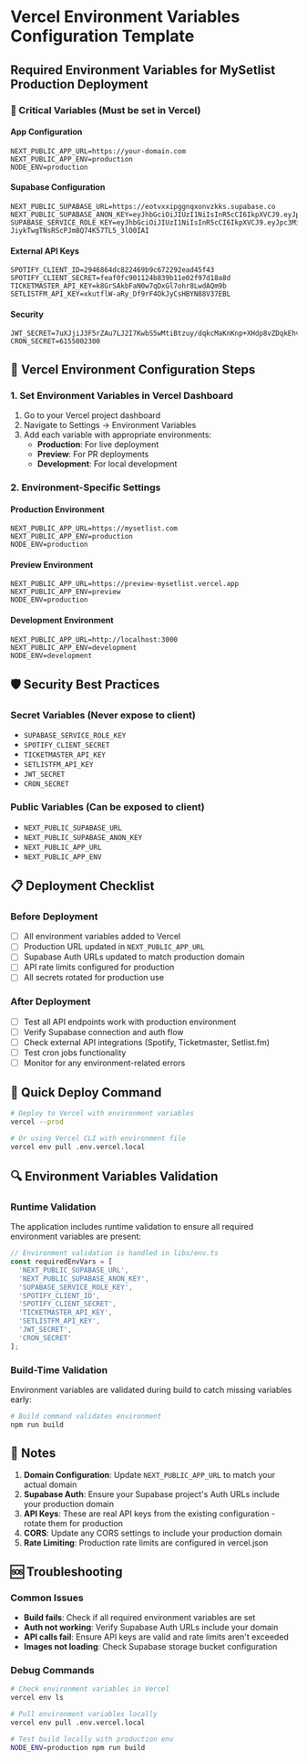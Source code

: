 # Vercel Environment Variables Configuration Template

## Required Environment Variables for MySetlist Production Deployment

### 🚨 Critical Variables (Must be set in Vercel)

#### App Configuration
```
NEXT_PUBLIC_APP_URL=https://your-domain.com
NEXT_PUBLIC_APP_ENV=production
NODE_ENV=production
```

#### Supabase Configuration
```
NEXT_PUBLIC_SUPABASE_URL=https://eotvxxipggnqxonvzkks.supabase.co
NEXT_PUBLIC_SUPABASE_ANON_KEY=eyJhbGciOiJIUzI1NiIsInR5cCI6IkpXVCJ9.eyJpc3MiOiJzdXBhYmFzZSIsInJlZiI6ImVvdHZ4eGlwZ2ducXhvbnZ6a2tzIiwicm9sZSI6ImFub24iLCJpYXQiOjE3NTE5MzY0NjYsImV4cCI6MjA2NzUxMjQ2Nn0.jOetqdvld75LwNpzlxGXiHvMaGaO1FIeebkcObwYKhc
SUPABASE_SERVICE_ROLE_KEY=eyJhbGciOiJIUzI1NiIsInR5cCI6IkpXVCJ9.eyJpc3MiOiJzdXBhYmFzZSIsInJlZiI6ImVvdHZ4eGlwZ2ducXhvbnZ6a2tzIiwicm9sZSI6InNlcnZpY2Vfcm9sZSIsImlhdCI6MTc1MTkzNjQ2NiwiZXhwIjoyMDY3NTEyNDY2fQ.UcCqgn45-JiykTwgTNsRScPJm8Q74K57TL5_3lO0IAI
```

#### External API Keys
```
SPOTIFY_CLIENT_ID=2946864dc822469b9c672292ead45f43
SPOTIFY_CLIENT_SECRET=feaf0fc901124b839b11e02f97d18a8d
TICKETMASTER_API_KEY=k8GrSAkbFaN0w7qDxGl7ohr8LwdAQm9b
SETLISTFM_API_KEY=xkutflW-aRy_Df9rF4OkJyCsHBYN88V37EBL
```

#### Security
```
JWT_SECRET=7uXJjiJ3F5rZAu7LJ2I7KwbS5wMtiBtzuy/dqkcMaKnKnp+XHdp8vZDqkEhvBOit8m/93PuY44YMNvq+Fu0bRg==
CRON_SECRET=6155002300
```

## 🔧 Vercel Environment Configuration Steps

### 1. Set Environment Variables in Vercel Dashboard
1. Go to your Vercel project dashboard
2. Navigate to Settings → Environment Variables
3. Add each variable with appropriate environments:
   - **Production**: For live deployment
   - **Preview**: For PR deployments
   - **Development**: For local development

### 2. Environment-Specific Settings

#### Production Environment
```
NEXT_PUBLIC_APP_URL=https://mysetlist.com
NEXT_PUBLIC_APP_ENV=production
NODE_ENV=production
```

#### Preview Environment
```
NEXT_PUBLIC_APP_URL=https://preview-mysetlist.vercel.app
NEXT_PUBLIC_APP_ENV=preview
NODE_ENV=production
```

#### Development Environment
```
NEXT_PUBLIC_APP_URL=http://localhost:3000
NEXT_PUBLIC_APP_ENV=development
NODE_ENV=development
```

## 🛡️ Security Best Practices

### Secret Variables (Never expose to client)
- `SUPABASE_SERVICE_ROLE_KEY`
- `SPOTIFY_CLIENT_SECRET`
- `TICKETMASTER_API_KEY`
- `SETLISTFM_API_KEY`
- `JWT_SECRET`
- `CRON_SECRET`

### Public Variables (Can be exposed to client)
- `NEXT_PUBLIC_SUPABASE_URL`
- `NEXT_PUBLIC_SUPABASE_ANON_KEY`
- `NEXT_PUBLIC_APP_URL`
- `NEXT_PUBLIC_APP_ENV`

## 📋 Deployment Checklist

### Before Deployment
- [ ] All environment variables added to Vercel
- [ ] Production URL updated in `NEXT_PUBLIC_APP_URL`
- [ ] Supabase Auth URLs updated to match production domain
- [ ] API rate limits configured for production
- [ ] All secrets rotated for production use

### After Deployment
- [ ] Test all API endpoints work with production environment
- [ ] Verify Supabase connection and auth flow
- [ ] Check external API integrations (Spotify, Ticketmaster, Setlist.fm)
- [ ] Test cron jobs functionality
- [ ] Monitor for any environment-related errors

## 🚀 Quick Deploy Command

```bash
# Deploy to Vercel with environment variables
vercel --prod

# Or using Vercel CLI with environment file
vercel env pull .env.vercel.local
```

## 🔍 Environment Variables Validation

### Runtime Validation
The application includes runtime validation to ensure all required environment variables are present:

```typescript
// Environment validation is handled in libs/env.ts
const requiredEnvVars = [
  'NEXT_PUBLIC_SUPABASE_URL',
  'NEXT_PUBLIC_SUPABASE_ANON_KEY',
  'SUPABASE_SERVICE_ROLE_KEY',
  'SPOTIFY_CLIENT_ID',
  'SPOTIFY_CLIENT_SECRET',
  'TICKETMASTER_API_KEY',
  'SETLISTFM_API_KEY',
  'JWT_SECRET',
  'CRON_SECRET'
];
```

### Build-Time Validation
Environment variables are validated during build to catch missing variables early:

```bash
# Build command validates environment
npm run build
```

## 📝 Notes

1. **Domain Configuration**: Update `NEXT_PUBLIC_APP_URL` to match your actual domain
2. **Supabase Auth**: Ensure your Supabase project's Auth URLs include your production domain
3. **API Keys**: These are real API keys from the existing configuration - rotate them for production
4. **CORS**: Update any CORS settings to include your production domain
5. **Rate Limiting**: Production rate limits are configured in vercel.json

## 🆘 Troubleshooting

### Common Issues
- **Build fails**: Check if all required environment variables are set
- **Auth not working**: Verify Supabase Auth URLs include your domain
- **API calls fail**: Ensure API keys are valid and rate limits aren't exceeded
- **Images not loading**: Check Supabase storage bucket configuration

### Debug Commands
```bash
# Check environment variables in Vercel
vercel env ls

# Pull environment variables locally
vercel env pull .env.vercel.local

# Test build locally with production env
NODE_ENV=production npm run build
```